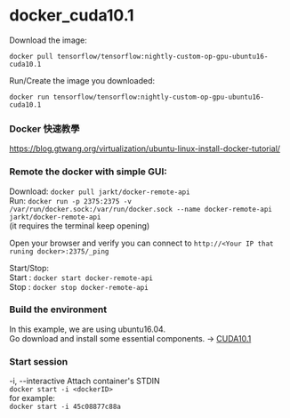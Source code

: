 # docker_cuda10.1

Download the image:  
```shell
docker pull tensorflow/tensorflow:nightly-custom-op-gpu-ubuntu16-cuda10.1
```
Run/Create the image you downloaded:  
```shell
docker run tensorflow/tensorflow:nightly-custom-op-gpu-ubuntu16-cuda10.1
```
### Docker 快速教學
https://blog.gtwang.org/virtualization/ubuntu-linux-install-docker-tutorial/  
### Remote the docker with simple GUI:

Download: `docker pull jarkt/docker-remote-api`  
Run: `docker run -p 2375:2375 -v /var/run/docker.sock:/var/run/docker.sock --name docker-remote-api jarkt/docker-remote-api`  
(it requires the terminal keep opening)  

Open your browser and verify you can connect to `http://<Your IP that runing docker>:2375/_ping`  

Start/Stop:  
Start : `docker start docker-remote-api`  
Stop  : `docker stop docker-remote-api`  

### Build the environment
In this example, we are using ubuntu16.04.  
Go download and install some essential components. ->
[CUDA10.1](https://developer.nvidia.com/cuda-downloads?target_os=Linux&target_arch=x86_64&=Ubuntu&target_version=16.04&target_type=deb_local)  

### Start session
-i, --interactive             Attach container's STDIN  
`docker start -i <dockerID>`  
for example:  
`docker start -i 45c08877c88a`  
